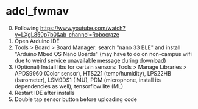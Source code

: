 # adcl_fwmav

0. Following https://www.youtube.com/watch?v=LXgL850p7b0&ab_channel=Robocraze
1. Open Arduino IDE
2. Tools > Board > Board Manager: search "nano 33 BLE" and install "Arduino Mbed OS Nano Boards" (may have to do on non-campus wifi due to weird service unavailable message during download)
3. (Optional) Install libs for certain sensors: Tools > Manage Libraries > APDS9960 (Color sensor), HTS221 (temp/humidity), LPS22HB (barometer), LSM9DS1 (IMU), PDM (microphone, install its dependencies as well), tensorflow lite (ML)
4. Restart IDE after installs
5. Double tap sensor button before uploading code